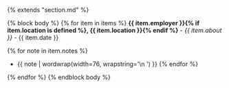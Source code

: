 {% extends "section.md" %}

{% block body %}
{% for item in items %}
**{{ item.employer }}{% if item.location is defined %}, {{ item.location }}{% endif %}** - _{{ item.about }}_ - {{ item.date }}

{% for note in item.notes %}
  - {{ note | wordwrap(width=76, wrapstring='\n    ') }}
{% endfor %}

{% endfor %}
{% endblock body %}
